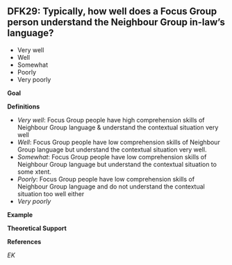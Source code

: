 
## DFK29: Typically, how well does a Focus Group person understand the Neighbour Group in-law’s language?

- Very well
- Well 
- Somewhat
- Poorly
- Very poorly

**Goal**


**Definitions**

- *Very well*: Focus Group people have high comprehension skills of Neighbour Group language & understand the contextual situation very well
- *Well*: Focus Group people have low comprehension skills of Neighbour Group language but understand the contextual situation very well.
- *Somewhat*: Focus Group people have low comprehension skills of Neighbour Group language but understand the contextual situation to some xtent.
- *Poorly*: Focus Group people have low comprehension skills of Neighbour Group language and do not understand the contextual situation too well either
- *Very poorly*


**Example**


**Theoretical Support**


**References**



_EK_
